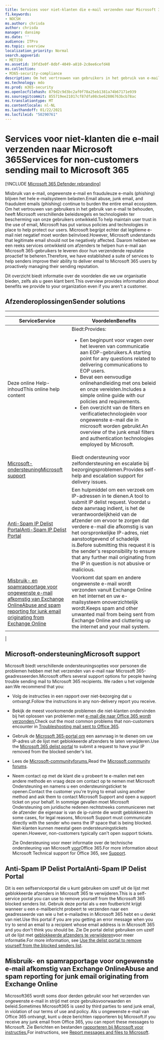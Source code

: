 ```yaml
---
title: Services voor niet-klanten die e-mail verzenden naar Microsoft 365
f1.keywords:
- NOCSH
ms.author: chrisda
author: chrisda
manager: dansimp
ms.date: ''
audience: ITPro
ms.topic: overview
localization_priority: Normal
search.appverid:
- MET150
ms.assetid: 19fd3e0f-8dbf-4049-a810-2c8ee6cefd48
ms.collection:
- M365-security-compliance
description: Om het vertrouwen van gebruikers in het gebruik van e-mail te behouden, heeft Microsoft verschillende beleidsregels en technologieën ter bescherming van onze gebruikers tot stand gezet.
ms.technology: mdo
ms.prod: m365-security
ms.openlocfilehash: 879d2c9d3bc2af0f78a25eb1381a74b67171e939
ms.sourcegitcommit: 855719ee21017cf87dfa98cbe62806763bcb78ac
ms.translationtype: MT
ms.contentlocale: nl-NL
ms.lasthandoff: 01/22/2021
ms.locfileid: "50290761"
---
```

# <a name="services-for-non-customers-sending-mail-to-microsoft-365"></a><span data-ttu-id="3f5d3-103">Services voor niet-klanten die e-mail verzenden naar Microsoft 365</span><span class="sxs-lookup"><span data-stu-id="3f5d3-103">Services for non-customers sending mail to Microsoft 365</span></span>

[!INCLUDE [Microsoft 365 Defender rebranding](../includes/microsoft-defender-for-office.md)]


<span data-ttu-id="3f5d3-104">Misbruik van e-mail, ongewenste e-mail en frauduleuze e-mails (phishing) blijven het hele e-mailsysteem belasten.</span><span class="sxs-lookup"><span data-stu-id="3f5d3-104">Email abuse, junk email, and fraudulent emails (phishing) continue to burden the entire email ecosystem.</span></span> <span data-ttu-id="3f5d3-105">Om het vertrouwen van gebruikers in het gebruik van e-mail te behouden, heeft Microsoft verschillende beleidsregels en technologieën ter bescherming van onze gebruikers ontwikkeld.</span><span class="sxs-lookup"><span data-stu-id="3f5d3-105">To help maintain user trust in the use of email, Microsoft has put various policies and technologies in place to help protect our users.</span></span> <span data-ttu-id="3f5d3-106">Microsoft begrijpt echter dat legitieme e-mail niet negatief moet worden beïnvloed.</span><span class="sxs-lookup"><span data-stu-id="3f5d3-106">However, Microsoft understands that legitimate email should not be negatively affected.</span></span> <span data-ttu-id="3f5d3-107">Daarom hebben we een reeks services ontwikkeld om afzenders te helpen hun e-mail aan Microsoft 365-gebruikers te leveren door hun verzendende reputatie proactief te beheren.</span><span class="sxs-lookup"><span data-stu-id="3f5d3-107">Therefore, we have established a suite of services to help senders improve their ability to deliver email to Microsoft 365 users by proactively managing their sending reputation.</span></span>

<span data-ttu-id="3f5d3-108">Dit overzicht biedt informatie over de voordelen die we uw organisatie bieden, zelfs als u geen klant bent.</span><span class="sxs-lookup"><span data-stu-id="3f5d3-108">This overview provides information about benefits we provide to your organization even if you aren't a customer.</span></span>

## <a name="sender-solutions"></a><span data-ttu-id="3f5d3-109">Afzenderoplossingen</span><span class="sxs-lookup"><span data-stu-id="3f5d3-109">Sender solutions</span></span>

****

|<span data-ttu-id="3f5d3-110">Service</span><span class="sxs-lookup"><span data-stu-id="3f5d3-110">Service</span></span>|<span data-ttu-id="3f5d3-111">Voordelen</span><span class="sxs-lookup"><span data-stu-id="3f5d3-111">Benefits</span></span>|
|---|---|
|<span data-ttu-id="3f5d3-112">Deze online Help-inhoud</span><span class="sxs-lookup"><span data-stu-id="3f5d3-112">This online help content</span></span>|<span data-ttu-id="3f5d3-113">Biedt:</span><span class="sxs-lookup"><span data-stu-id="3f5d3-113">Provides:</span></span> <ul><li><span data-ttu-id="3f5d3-114">Een beginpunt voor vragen over het leveren van communicatie aan EOP-gebruikers.</span><span class="sxs-lookup"><span data-stu-id="3f5d3-114">A starting point for any questions related to delivering communications to EOP users.</span></span></li><li><span data-ttu-id="3f5d3-115">Bevat een eenvoudige onlinehandleiding met ons beleid en onze vereisten.</span><span class="sxs-lookup"><span data-stu-id="3f5d3-115">Includes a simple online guide with our policies and requirements.</span></span></li><li><span data-ttu-id="3f5d3-116">Een overzicht van de filters en verificatietechnologieën voor ongewenste e-mail die in microsoft worden gebruikt.</span><span class="sxs-lookup"><span data-stu-id="3f5d3-116">An overview of the junk email filters and authentication technologies employed by Microsoft.</span></span></li><ul>|
|[<span data-ttu-id="3f5d3-117">Microsoft-ondersteuning</span><span class="sxs-lookup"><span data-stu-id="3f5d3-117">Microsoft support</span></span>](#microsoft-support)|<span data-ttu-id="3f5d3-118">Biedt ondersteuning voor zelfondersteuning en escalatie bij bezorgingsproblemen.</span><span class="sxs-lookup"><span data-stu-id="3f5d3-118">Provides self-help and escalation support for delivery issues.</span></span>|
|[<span data-ttu-id="3f5d3-119">Anti-Spam IP Delist Portal</span><span class="sxs-lookup"><span data-stu-id="3f5d3-119">Anti-Spam IP Delist Portal</span></span>](#anti-spam-ip-delist-portal)|<span data-ttu-id="3f5d3-120">Een hulpmiddel om een verzoek om IP-adressen in te dienen.</span><span class="sxs-lookup"><span data-stu-id="3f5d3-120">A tool to submit IP delist request.</span></span> <span data-ttu-id="3f5d3-121">Voordat u deze aanvraag indient, is het de verantwoordelijkheid van de afzender om ervoor te zorgen dat verdere e-mail die afkomstig is van het oorspronkelijke IP-adres, niet aanstootgevend of schadelijk is.</span><span class="sxs-lookup"><span data-stu-id="3f5d3-121">Before submitting this request it is the sender's responsibility to ensure that any further mail originating from the IP in question is not abusive or malicious.</span></span>|
|[<span data-ttu-id="3f5d3-122">Misbruik- en spamrapportage voor ongewenste e-mail afkomstig van Exchange Online</span><span class="sxs-lookup"><span data-stu-id="3f5d3-122">Abuse and spam reporting for junk email originating from Exchange Online</span></span>](#abuse-and-spam-reporting-for-junk-email-originating-from-exchange-online)|<span data-ttu-id="3f5d3-123">Voorkomt dat spam en andere ongewenste e-mail wordt verzonden vanuit Exchange Online en het internet en uw e-mailsysteem onoverzichtelijk wordt.</span><span class="sxs-lookup"><span data-stu-id="3f5d3-123">Keeps spam and other unwanted mail from being sent from Exchange Online and cluttering up the internet and your mail system.</span></span>|
|

## <a name="microsoft-support"></a><span data-ttu-id="3f5d3-124">Microsoft-ondersteuning</span><span class="sxs-lookup"><span data-stu-id="3f5d3-124">Microsoft support</span></span>

<span data-ttu-id="3f5d3-125">Microsoft biedt verschillende ondersteuningsopties voor personen die problemen hebben met het verzenden van e-mail naar Microsoft 365-geadresseerden.</span><span class="sxs-lookup"><span data-stu-id="3f5d3-125">Microsoft offers several support options for people having trouble sending mail to Microsoft 365 recipients.</span></span> <span data-ttu-id="3f5d3-126">We raden u het volgende aan:</span><span class="sxs-lookup"><span data-stu-id="3f5d3-126">We recommend that you:</span></span>

- <span data-ttu-id="3f5d3-127">Volg de instructies in een rapport over niet-bezorging dat u ontvangt.</span><span class="sxs-lookup"><span data-stu-id="3f5d3-127">Follow the instructions in any non-delivery report you receive.</span></span>

- <span data-ttu-id="3f5d3-128">Bekijk de meest voorkomende problemen die niet-klanten ondervinden bij het oplossen van problemen met [e-mail die naar Office 365 wordt verzonden.](troubleshooting-mail-sent-to-office-365.md)</span><span class="sxs-lookup"><span data-stu-id="3f5d3-128">Check out the most common problems that non-customers encounter in [Troubleshooting mail sent to Office 365](troubleshooting-mail-sent-to-office-365.md).</span></span>

- <span data-ttu-id="3f5d3-129">Gebruik de [Microsoft 365-portal om](https://sender.office.com) een aanvraag in te dienen om uw IP-adres uit de lijst met geblokkeerde afzenders te laten verwijderen.</span><span class="sxs-lookup"><span data-stu-id="3f5d3-129">Use the [Microsoft 365 delist portal](https://sender.office.com) to submit a request to have your IP removed from the blocked sender's list.</span></span>

- <span data-ttu-id="3f5d3-130">Lees de [Microsoft-communityforums.](https://community.office365.com/f/)</span><span class="sxs-lookup"><span data-stu-id="3f5d3-130">Read the [Microsoft community forums](https://community.office365.com/f/).</span></span>

- <span data-ttu-id="3f5d3-131">Neem contact op met de klant die u probeert te e-mailen met een andere methode en vraag deze om contact op te nemen met Microsoft Ondersteuning en namens u een ondersteuningsticket te openen.</span><span class="sxs-lookup"><span data-stu-id="3f5d3-131">Contact the customer you're trying to email using another method and ask them to contact Microsoft Support and open a support ticket on your behalf.</span></span> <span data-ttu-id="3f5d3-132">In sommige gevallen moet Microsoft Ondersteuning om juridische redenen rechtstreeks communiceren met de afzender die eigenaar is van de ip-ruimte die wordt geblokkeerd.</span><span class="sxs-lookup"><span data-stu-id="3f5d3-132">In some cases, for legal reasons, Microsoft Support must communicate directly with the sender who owns the IP space that is being blocked.</span></span> <span data-ttu-id="3f5d3-133">Niet-klanten kunnen meestal geen ondersteuningstickets openen.</span><span class="sxs-lookup"><span data-stu-id="3f5d3-133">However, non-customers typically can't open support tickets.</span></span>

  <span data-ttu-id="3f5d3-134">Zie Ondersteuning voor meer informatie over de technische ondersteuning van Microsoft [voor](https://docs.microsoft.com/office365/servicedescriptions/office-365-platform-service-description/support)Office 365.</span><span class="sxs-lookup"><span data-stu-id="3f5d3-134">For more information about Microsoft Technical support for Office 365, see [Support](https://docs.microsoft.com/office365/servicedescriptions/office-365-platform-service-description/support).</span></span>

## <a name="anti-spam-ip-delist-portal"></a><span data-ttu-id="3f5d3-135">Anti-Spam IP Delist Portal</span><span class="sxs-lookup"><span data-stu-id="3f5d3-135">Anti-Spam IP Delist Portal</span></span>

<span data-ttu-id="3f5d3-136">Dit is een selfserviceportal die u kunt gebruiken om uzelf uit de lijst met geblokkeerde afzenders in Microsoft 365 te verwijderen.</span><span class="sxs-lookup"><span data-stu-id="3f5d3-136">This is a self-service portal you can use to remove yourself from the Microsoft 365 blocked senders list.</span></span> <span data-ttu-id="3f5d3-137">Gebruik deze portal als u een foutbericht krijgt wanneer u een e-mailbericht probeert te verzenden naar een geadresseerde van wie u het e-mailadres in Microsoft 365 hebt en u denkt van niet.</span><span class="sxs-lookup"><span data-stu-id="3f5d3-137">Use this portal if you are you getting an error message when you try to send an email to a recipient whose email address is in Microsoft 365 and you don't think you should be.</span></span> <span data-ttu-id="3f5d3-138">Zie De portal delist gebruiken om uzelf uit de lijst met [geblokkeerde afzenders te verwijderen](use-the-delist-portal-to-remove-yourself-from-the-office-365-blocked-senders-lis.md)voor meer informatie.</span><span class="sxs-lookup"><span data-stu-id="3f5d3-138">For more information, see [Use the delist portal to remove yourself from the blocked senders list](use-the-delist-portal-to-remove-yourself-from-the-office-365-blocked-senders-lis.md).</span></span>

## <a name="abuse-and-spam-reporting-for-junk-email-originating-from-exchange-online"></a><span data-ttu-id="3f5d3-139">Misbruik- en spamrapportage voor ongewenste e-mail afkomstig van Exchange Online</span><span class="sxs-lookup"><span data-stu-id="3f5d3-139">Abuse and spam reporting for junk email originating from Exchange Online</span></span>

<span data-ttu-id="3f5d3-140">Microsoft365 wordt soms door derden gebruikt voor het verzenden van ongewenste e-mail in strijd met onze gebruiksvoorwaarden en beleid.</span><span class="sxs-lookup"><span data-stu-id="3f5d3-140">Sometimes Microsoft365 is used by third parties to send junk email, in violation of our terms of use and policy.</span></span> <span data-ttu-id="3f5d3-141">Als u ongewenste e-mail van Office 365 ontvangt, kunt u deze berichten rapporteren bij Microsoft.</span><span class="sxs-lookup"><span data-stu-id="3f5d3-141">If you receive any junk email from Office 365, you can report these messages to Microsoft.</span></span> <span data-ttu-id="3f5d3-142">Zie Berichten en bestanden [rapporteren bij Microsoft voor instructies.](report-junk-email-messages-to-microsoft.md)</span><span class="sxs-lookup"><span data-stu-id="3f5d3-142">For instructions, see [Report messages and files to Microsoft](report-junk-email-messages-to-microsoft.md).</span></span>
